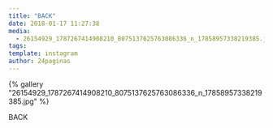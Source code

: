 ```yaml
---
title: "BACK"
date: 2018-01-17 11:27:38
media: 
  - 26154929_1787267414908210_8075137625763086336_n_17858957338219385.jpg
tags: 
template: instagram
author: 24paginas
---
```


{% gallery "26154929_1787267414908210_8075137625763086336_n_17858957338219385.jpg" %}

BACK
